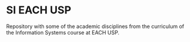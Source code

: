 # SI EACH USP
Repository with some of the academic disciplines from the curriculum of the Information Systems course at EACH USP.
